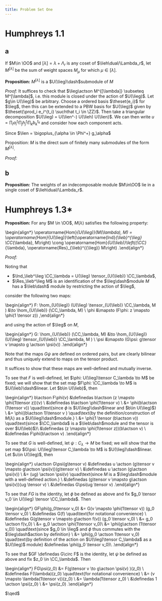 ```yaml
---
title: Problem Set One
---
```


# Humphreys 1.1

## a

If $M\in \OO$ and $[\lambda] = \lambda + \Lambda_r$ is any coset of $\lieh\dual/\Lambda_r$, let $M^{[\lambda]}$ be the sum of weight spaces $M_\mu$ for which $\mu \in [\lambda]$.

**Proposition:**
$M^{[\lambda]}$ is a $U(\lieg)\dash$submodule of $M$ 

*Proof:*
It suffices to check that $\lieg\actson M^{[\lambda]} \subseteq M^[\lambda]$, i.e. this module is closed under the action of $U(\lieg)$.
Let $g\in U(\lieg)$ be arbitrary.
Choose a ordered basis $\theset{e_i}$ for $\lieg$, then this can be extended to a PBW basis for $U(\lieg)$ given by $\theset{\prod_i e_i^{t_i} \suchthat t_i \in \ZZ}$.
Then take a triangular decomposition $U(\lieg) = U(\lien^-) U(\lieh) U(\lien)$.
We can then write $u = \prod_i a_i^{t_i} \prod_j h_j^{t_j} \prod_k b_k ^{t_k}$ and consider how each component acts.

Since $\lien = \bigoplus_{\alpha \in \Phi^+} g_\alpha$

Proposition:
$M$ is the direct sum of finitely many submodules of the form $M^{[\lambda]}$.

*Proof:*


## b

**Proposition:**
The weights of an indecomposable module $M\in\OO$ lie in a single coset of $\lieh\dual/\Lambda_r$.


# Humphreys 1.3*

**Proposition:**
For any $M \in \OO$, $M(\lambda)$ satisfies the following property: 

\begin{align*}
\operatorname{Hom}_{U(\lieg)}(M(\lambda), M)
= \operatorname{Hom}_{U(\lieg)}\left(\operatorname{Ind}_{\lieb}^{\lieg} \CC_{\lambda}, M\right) 
\cong \operatorname{Hom}_{U(\lieb)}\left({\CC}_{\lambda}, \operatorname{Res}_{\lieb}^{{\lieg}} M\right)
.\end{align*}


*Proof:*

Noting that 

- $\Ind_\lieb^\lieg \CC_\lambda = U(\lieg) \tensor_{U(\lieb)} \CC_\lambda$,
- $\Res_\lieb^\lieg M$ is an identification of the $\lieg\dash$module $M$ has a $\lieb\dash$ module by restricting the action of $\lieg$,

consider the following two maps:

\begin{align*}
F: \hom_{U(\lieg)} (U(\lieg) \tensor_{U(\lieb)} \CC_\lambda, M ) &\to \hom_{U(\lieb)} (\CC_\lambda, M) \\
\phi &\mapsto (F\phi: z \mapsto \phi(1 \tensor z))
,\end{align*}

and using the action of $\lieg$ on $M$, 

\begin{align*}
G: \hom_{U(\lieb)} (\CC_\lambda, M) &\to \hom_{U(\lieg)} (U(\lieg) \tensor_{U(\lieb)} \CC_\lambda, M ) \\
\psi &\mapsto (G\psi: g\tensor v \mapsto g \actson \psi(v))
.\end{align*}

Note that the maps $G\psi$ are defined on ordered pairs, but are clearly bilinear and thus uniquely extend to maps on the tensor product.

It suffices to show that these maps are well-defined and mutually inverse.

To see that $F$ is well-defined, let $\phi: U(\lieg)\tensor C_\lambda \to M$ be fixed; we will show that the set map $F\phi: \CC_\lambda \to M$ is $U(\lieb)\dash$linear.
Let $b\in U(\lieb)$, then 

\begin{align*}
b\actson F\phi(v) 
&\definedas b\actson (z \mapsto \phi(1\tensor z))(v) \\
&\definedas b\actson \phi(1\tensor v) \\
&= \phi(b\actson (1\tensor v)) \quad\text{since $\phi$ is $U(\lieg)\dash$linear and $b\in U(\lieg)$} \\
&= \phi((b\actson 1)\tensor v ) \quad\text{by the definition/construction of $M(\lambda)$ as a $U(\lieg)\dash$module.} \\
&= \phi(1 \tensor (b\actson v)) \quad\text{since $\CC_\lambda$ is a $\lieb\dash$module and the tensor is over $U(\lieb)$}\\
&\definedas (z \mapsto \phi(1\tensor z))(b\actson v) \\
&\definedas F\phi(b\actson v)
.\end{align*}


To see that $G$ is well-defined, let $\psi: C_\lambda \to M$ be fixed; we will show that the set map $G\psi: U(\lieg)\tensor C_\lambda \to M$ is $U(\lieg)\dash$linear.
Let $u\in U(\lieg)$, then

\begin{align*}
u\actson G\psi(g\tensor v)
&\definedas u \actson (g\tensor v \mapsto g\actson \psi(v))(g\tensor v) \\
&\definedas u \actson (g\actson \psi(v)) \\
&= (ug) \actson \psi(v) \quad\text{since $M$ is a $\lieg\dash$module with a well-defined action.} \\
&\definedas (g\tensor v \mapsto g\actson \psi(v))(ug \tensor v) \\
&\definedas G\psi(ug \tensor v)
.\end{align*}

To see that $FG$ is the identity, let $\phi$ be defined as above and fix $g_0 \tensor v_0 \in U(\lieg) \tensor \CC_\lambda$.
Then

\begin{align*}
GF\phi(g_0\tensor v_0)
&= G(v \mapsto \phi(1\tensor v)) (g_0 \tensor v_0) \\
&\definedas G(f) \quad\text{for notational convenience} \\
&\definedas G(g\tensor v \mapsto g\actson f(v)) (g_0 \tensor v_0) \\
&= g_0 \actson f(v_0) \\
&= g_0 \actson \phi(1\tensor v_0)\\ 
&= \phi(g\actson (1\tensor v_0)) \quad\text{since $g_0 \in \lieg$ and $\phi$ thus commutes with the $\lieg\dash$action by definition} \\ 
&= \phi(g_0 \actson 1\tensor v_0) \quad\text{by definition of the action on $U(\lieg)\tensor C_\lambda$ as a $U(\lieg)$ module}
&\definedas \phi(g_0 \tensor v_0)\\ 
.\end{align*}


To see that $GF \definedas G\circ F$ is the identity, let $\psi$ be defined as above and fix $z_0 \in \CC_\lambda$.
Then

\begin{align*}
FG\psi(z_0)
&= F(g\tensor v \to g\actson \psi(v) )(z_0) \\
&\definedas F(\lambda)(z_0) \quad\text{for notational convenience} \\
&= (v \mapsto \lambda(1\tensor v))(z_0) \\
&= \lambda(1\tensor z_0) \\
&\definedas 1 \actson \psi(z_0) \\
&= \psi(z_0)
.\end{align*}

$\qed$
